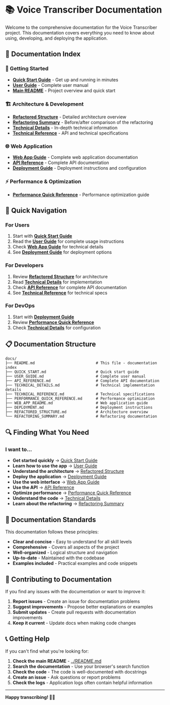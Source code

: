 # 📚 Voice Transcriber Documentation

Welcome to the comprehensive documentation for the Voice Transcriber project. This documentation covers everything you need to know about using, developing, and deploying the application.

## 📖 Documentation Index

### 🚀 Getting Started
- **[Quick Start Guide](QUICK_START.md)** - Get up and running in minutes
- **[User Guide](USER_GUIDE.md)** - Complete user manual
- **[Main README](../README.md)** - Project overview and quick start

### 🏗️ Architecture & Development
- **[Refactored Structure](REFACTORED_STRUCTURE.md)** - Detailed architecture overview
- **[Refactoring Summary](REFACTORING_SUMMARY.md)** - Before/after comparison of the refactoring
- **[Technical Details](TECHNICAL_DETAILS.md)** - In-depth technical information
- **[Technical Reference](TECHNICAL_REFERENCE.md)** - API and technical specifications

### 🌐 Web Application
- **[Web App Guide](WEB_APP_README.md)** - Complete web application documentation
- **[API Reference](API_REFERENCE.md)** - Complete API documentation
- **[Deployment Guide](DEPLOYMENT.md)** - Deployment instructions and configuration

### ⚡ Performance & Optimization
- **[Performance Quick Reference](PERFORMANCE_QUICK_REFERENCE.md)** - Performance optimization guide

## 🎯 Quick Navigation

### For Users
1. Start with **[Quick Start Guide](QUICK_START.md)**
2. Read the **[User Guide](USER_GUIDE.md)** for complete usage instructions
3. Check **[Web App Guide](WEB_APP_README.md)** for technical details
4. See **[Deployment Guide](DEPLOYMENT.md)** for deployment options

### For Developers
1. Review **[Refactored Structure](REFACTORED_STRUCTURE.md)** for architecture
2. Read **[Technical Details](TECHNICAL_DETAILS.md)** for implementation
3. Check **[API Reference](API_REFERENCE.md)** for complete API documentation
4. See **[Technical Reference](TECHNICAL_REFERENCE.md)** for technical specs

### For DevOps
1. Start with **[Deployment Guide](DEPLOYMENT.md)**
2. Review **[Performance Quick Reference](PERFORMANCE_QUICK_REFERENCE.md)**
3. Check **[Technical Details](TECHNICAL_DETAILS.md)** for configuration

## 📋 Documentation Structure

```
docs/
├── README.md                           # This file - documentation index
├── QUICK_START.md                      # Quick start guide
├── USER_GUIDE.md                       # Complete user manual
├── API_REFERENCE.md                    # Complete API documentation
├── TECHNICAL_DETAILS.md                # Technical implementation details
├── TECHNICAL_REFERENCE.md              # Technical specifications
├── PERFORMANCE_QUICK_REFERENCE.md      # Performance optimization
├── WEB_APP_README.md                   # Web application guide
├── DEPLOYMENT.md                       # Deployment instructions
├── REFACTORED_STRUCTURE.md             # Architecture overview
└── REFACTORING_SUMMARY.md              # Refactoring documentation
```

## 🔍 Finding What You Need

### I want to...
- **Get started quickly** → [Quick Start Guide](QUICK_START.md)
- **Learn how to use the app** → [User Guide](USER_GUIDE.md)
- **Understand the architecture** → [Refactored Structure](REFACTORED_STRUCTURE.md)
- **Deploy the application** → [Deployment Guide](DEPLOYMENT.md)
- **Use the web interface** → [Web App Guide](WEB_APP_README.md)
- **Use the API** → [API Reference](API_REFERENCE.md)
- **Optimize performance** → [Performance Quick Reference](PERFORMANCE_QUICK_REFERENCE.md)
- **Understand the code** → [Technical Details](TECHNICAL_DETAILS.md)
- **Learn about the refactoring** → [Refactoring Summary](REFACTORING_SUMMARY.md)

## 📝 Documentation Standards

This documentation follows these principles:

- **Clear and concise** - Easy to understand for all skill levels
- **Comprehensive** - Covers all aspects of the project
- **Well-organized** - Logical structure and navigation
- **Up-to-date** - Maintained with the codebase
- **Examples included** - Practical examples and code snippets

## 🤝 Contributing to Documentation

If you find any issues with the documentation or want to improve it:

1. **Report issues** - Create an issue for documentation problems
2. **Suggest improvements** - Propose better explanations or examples
3. **Submit updates** - Create pull requests with documentation improvements
4. **Keep it current** - Update docs when making code changes

## 📞 Getting Help

If you can't find what you're looking for:

1. **Check the main README** - [../README.md](../README.md)
2. **Search the documentation** - Use your browser's search function
3. **Check the code** - The code is well-documented with docstrings
4. **Create an issue** - Ask questions or report problems
5. **Check the logs** - Application logs often contain helpful information

---

**Happy transcribing! 🎤✨**